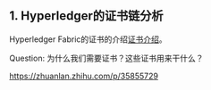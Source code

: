 ## 1. Hyperledger的证书链分析

Hyperledger Fabric的证书的介绍[证书介绍](https://www.cnblogs.com/preminem/p/7874710.html)。


Question: 为什么我们需要证书？这些证书用来干什么？


https://zhuanlan.zhihu.com/p/35855729

